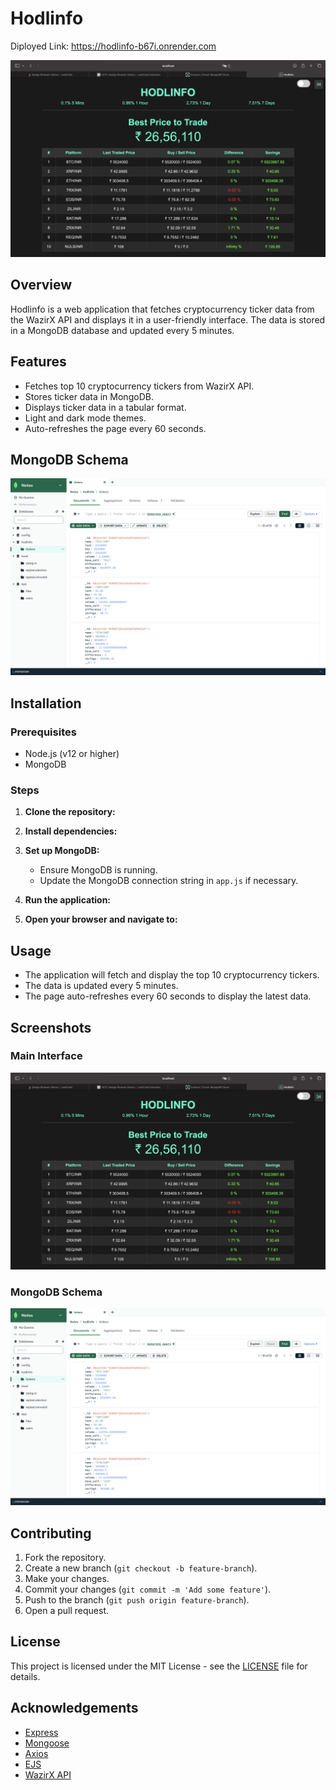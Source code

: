 # Hodlinfo

Diployed Link: https://hodlinfo-b67i.onrender.com


![Project Display](./img.png)

## Overview

Hodlinfo is a web application that fetches cryptocurrency ticker data from the WazirX API and displays it in a user-friendly interface. The data is stored in a MongoDB database and updated every 5 minutes.

## Features

- Fetches top 10 cryptocurrency tickers from WazirX API.
- Stores ticker data in MongoDB.
- Displays ticker data in a tabular format.
- Light and dark mode themes.
- Auto-refreshes the page every 60 seconds.

## MongoDB Schema

![MongoDB Schema](./img2.png)

## Installation

### Prerequisites

- Node.js (v12 or higher)
- MongoDB

### Steps

1. **Clone the repository:**

2. **Install dependencies:**

3. **Set up MongoDB:**
    - Ensure MongoDB is running.
    - Update the MongoDB connection string in `app.js` if necessary.

4. **Run the application:**


5. **Open your browser and navigate to:**

## Usage

- The application will fetch and display the top 10 cryptocurrency tickers.
- The data is updated every 5 minutes.
- The page auto-refreshes every 60 seconds to display the latest data.

## Screenshots

### Main Interface
![Main Interface](./img.png)

### MongoDB Schema
![MongoDB Schema](./img2.png)

## Contributing

1. Fork the repository.
2. Create a new branch (`git checkout -b feature-branch`).
3. Make your changes.
4. Commit your changes (`git commit -m 'Add some feature'`).
5. Push to the branch (`git push origin feature-branch`).
6. Open a pull request.

## License

This project is licensed under the MIT License - see the [LICENSE](LICENSE) file for details.

## Acknowledgements

- [Express](https://expressjs.com/)
- [Mongoose](https://mongoosejs.com/)
- [Axios](https://axios-http.com/)
- [EJS](https://ejs.co/)
- [WazirX API](https://wazirx.com/)



